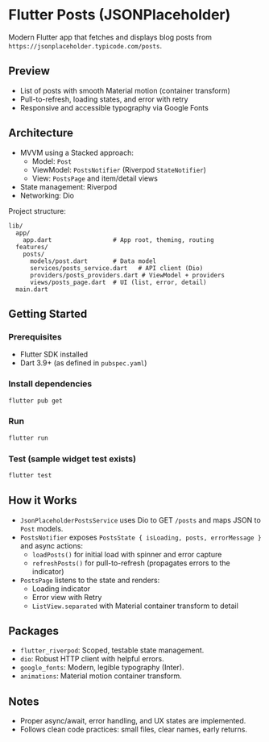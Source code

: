 # Flutter Posts (JSONPlaceholder)

Modern Flutter app that fetches and displays blog posts from `https://jsonplaceholder.typicode.com/posts`.

## Preview
- List of posts with smooth Material motion (container transform)
- Pull-to-refresh, loading states, and error with retry
- Responsive and accessible typography via Google Fonts

## Architecture
- MVVM using a Stacked approach:
  - Model: `Post`
  - ViewModel: `PostsNotifier` (Riverpod `StateNotifier`)
  - View: `PostsPage` and item/detail views
- State management: Riverpod
- Networking: Dio

Project structure:
```
lib/
  app/
    app.dart                 # App root, theming, routing
  features/
    posts/
      models/post.dart       # Data model
      services/posts_service.dart   # API client (Dio)
      providers/posts_providers.dart # ViewModel + providers
      views/posts_page.dart  # UI (list, error, detail)
  main.dart
```

## Getting Started

### Prerequisites
- Flutter SDK installed
- Dart 3.9+ (as defined in `pubspec.yaml`)

### Install dependencies
```bash
flutter pub get
```

### Run
```bash
flutter run
```

### Test (sample widget test exists)
```bash
flutter test
```

## How it Works
- `JsonPlaceholderPostsService` uses Dio to GET `/posts` and maps JSON to `Post` models.
- `PostsNotifier` exposes `PostsState { isLoading, posts, errorMessage }` and async actions:
  - `loadPosts()` for initial load with spinner and error capture
  - `refreshPosts()` for pull-to-refresh (propagates errors to the indicator)
- `PostsPage` listens to the state and renders:
  - Loading indicator
  - Error view with Retry
  - `ListView.separated` with Material container transform to detail

## Packages
- `flutter_riverpod`: Scoped, testable state management.
- `dio`: Robust HTTP client with helpful errors.
- `google_fonts`: Modern, legible typography (Inter).
- `animations`: Material motion container transform.

## Notes
- Proper async/await, error handling, and UX states are implemented.
- Follows clean code practices: small files, clear names, early returns.

